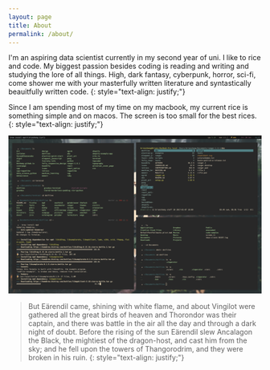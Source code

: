 ```yaml
---
layout: page
title: About
permalink: /about/
---
```


I'm an aspiring data scientist currently in my second year of uni. I like to rice and code. My biggest passion besides coding is reading and writing and studying the lore of all things. High, dark fantasy, cyberpunk, horror, sci-fi, come shower me with your masterfully written literature and syntastically beauitfully written code.
{: style="text-align: justify;"}

Since I am spending most of my time on my macbook, my current rice is something simple and on macos. The screen is too small for the best rices.
{: style="text-align: justify;"}

![rice](/assets/images/rice.png)

> But Eärendil came, shining with white flame, and about Vingilot were gathered all the great birds of heaven and Thorondor was their captain, and there was battle in the air all the day and through a dark night of doubt. Before the rising of the sun Eärendil slew Ancalagon the Black, the mightiest of the dragon-host, and cast him from the sky; and he fell upon the towers of Thangorodrim, and they were broken in his ruin.
{: style="text-align: justify;"}
